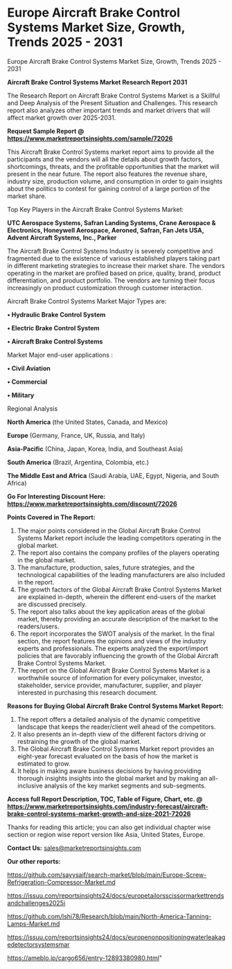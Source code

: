 # Europe Aircraft Brake Control Systems Market Size, Growth, Trends 2025 - 2031
Europe Aircraft Brake Control Systems Market Size, Growth, Trends 2025 - 2031

<strong>Aircraft Brake Control Systems Market Research Report 2031</strong>

The Research Report on Aircraft Brake Control Systems Market is a Skillful and Deep Analysis of the Present Situation and Challenges. This research report also analyzes other important trends and market drivers that will affect market growth over 2025-2031.

<strong>Request Sample Report @ <a href=https://www.marketreportsinsights.com/sample/72026>https://www.marketreportsinsights.com/sample/72026</a></strong>

This Aircraft Brake Control Systems market report aims to provide all the participants and the vendors will all the details about growth factors, shortcomings, threats, and the profitable opportunities that the market will present in the near future. The report also features the revenue share, industry size, production volume, and consumption in order to gain insights about the politics to contest for gaining control of a large portion of the market share.

Top Key Players in the Aircraft Brake Control Systems Market:

<strong>UTC Aerospace Systems, Safran Landing Systems, Crane Aerospace & Electronics, Honeywell Aerospace, Aeroned, Safran, Fan Jets USA, Advent Aircraft Systems, Inc., Parker</strong>

The Aircraft Brake Control Systems Industry is severely competitive and fragmented due to the existence of various established players taking part in different marketing strategies to increase their market share. The vendors operating in the market are profiled based on price, quality, brand, product differentiation, and product portfolio. The vendors are turning their focus increasingly on product customization through customer interaction.

Aircraft Brake Control Systems Market Major Types are:

<strong>• Hydraulic Brake Control System

• Electric Brake Control System

• Aircraft Brake Control Systems</strong>

Market Major end-user applications :

<strong>• Civil Aviation

• Commercial

• Military</strong>

Regional Analysis

</u><strong><b>North America</b></strong> (the United States, Canada, and Mexico)

<strong><b>Europe </b></strong>(Germany, France, UK, Russia, and Italy)

<strong><b>Asia-Pacific</b></strong> (China, Japan, Korea, India, and Southeast Asia)

<strong><b>South America</b></strong> (Brazil, Argentina, Colombia, etc.)

<strong><b>The Middle East and Africa</b></strong> (Saudi Arabia, UAE, Egypt, Nigeria, and South Africa)

<strong>Go For Interesting Discount Here: <a href=https://www.marketreportsinsights.com/discount/72026>https://www.marketreportsinsights.com/discount/72026</a></strong>

<strong>Points Covered in The Report:</strong>
<ol>
  <li>The major points considered in the Global Aircraft Brake Control Systems Market report include the leading competitors operating in the global market.</li>
  <li>The report also contains the company profiles of the players operating in the global market.</li>
  <li>The manufacture, production, sales, future strategies, and the technological capabilities of the leading manufacturers are also included in the report.</li>
  <li>The growth factors of the Global Aircraft Brake Control Systems Market are explained in-depth, wherein the different end-users of the market are discussed precisely.</li>
  <li>The report also talks about the key application areas of the global market, thereby providing an accurate description of the market to the readers/users.</li>
  <li>The report incorporates the SWOT analysis of the market. In the final section, the report features the opinions and views of the industry experts and professionals. The experts analyzed the export/import policies that are favorably influencing the growth of the Global Aircraft Brake Control Systems Market.</li>
  <li>The report on the Global Aircraft Brake Control Systems Market is a worthwhile source of information for every policymaker, investor, stakeholder, service provider, manufacturer, supplier, and player interested in purchasing this research document.</li>
</ol>
<strong>Reasons for Buying Global Aircraft Brake Control Systems Market Report:</strong>

<ol>
  <li>The report offers a detailed analysis of the dynamic competitive landscape that keeps the reader/client well ahead of the competitors.</li>
  <li>It also presents an in-depth view of the different factors driving or restraining the growth of the global market.</li>
  <li>The Global Aircraft Brake Control Systems Market report provides an eight-year forecast evaluated on the basis of how the market is estimated to grow.</li>
  <li>It helps in making aware business decisions by having providing thorough insights insights into the global market and by making an all-inclusive analysis of the key market segments and sub-segments.</li>
</ol>
<strong>Access full Report Description, TOC, Table of Figure, Chart, etc. @ <a href=https://www.marketreportsinsights.com/industry-forecast/aircraft-brake-control-systems-market-growth-and-size-2021-72026>https://www.marketreportsinsights.com/industry-forecast/aircraft-brake-control-systems-market-growth-and-size-2021-72026</a></strong>


Thanks for reading this article; you can also get individual chapter wise section or region wise report version like Asia, United States, Europe.

<strong>Contact Us:</strong>
sales@marketreportsinsights.com

<strong>Our other reports:</strong>

<a href=https://github.com/sayysaif/search-market/blob/main/Europe-Screw-Refrigeration-Compressor-Market.md>https://github.com/sayysaif/search-market/blob/main/Europe-Screw-Refrigeration-Compressor-Market.md</a>

<a href=https://issuu.com/reportsinsights24/docs/europetailorsscissormarkettrendsandchallenges2025i>https://issuu.com/reportsinsights24/docs/europetailorsscissormarkettrendsandchallenges2025i</a>

<a href=https://github.com/Ishi78/Research/blob/main/North-America-Tanning-Lamps-Market.md>https://github.com/Ishi78/Research/blob/main/North-America-Tanning-Lamps-Market.md</a>

<a href=https://issuu.com/reportsinsights24/docs/europenonpositioningwaterleakagedetectorsystemsmar>https://issuu.com/reportsinsights24/docs/europenonpositioningwaterleakagedetectorsystemsmar</a>

<a href=https://ameblo.jp/cargo656/entry-12893380980.html>https://ameblo.jp/cargo656/entry-12893380980.html</a>"
